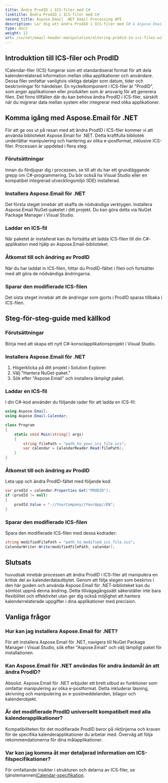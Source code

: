 ```yaml
---
title: Ändra ProdID i ICS-filer med C#
linktitle: Ändra ProdID i ICS-filer med C#
second_title: Aspose.Email .NET Email Processing API
description: Lär dig att ändra ProdID i ICS-filer med C# & Aspose.Email för .NET. Steg-för-steg guide & kod. Säkerställ dataintegritet och kompatibilitet.
type: docs
weight: 12
url: /sv/net/email-header-manipulation/altering-prodid-in-ics-files-with-csharp/
---
```


## Introduktion till ICS-filer och ProdID

ICalendar-filer (ICS) fungerar som ett standardiserat format för att dela kalenderrelaterad information mellan olika applikationer och användare. Dessa filer omfattar vanligtvis viktiga detaljer som datum, tider och beskrivningar för händelser. En nyckelkomponent i ICS-filer är "ProdID", som anger applikationen eller produkten som är ansvarig för att generera filen. Det finns tillfällen där du kan behöva ändra ProdID i ICS-filer, särskilt när du migrerar data mellan system eller integrerar med olika applikationer.

## Komma igång med Aspose.Email för .NET

För att ge oss ut på resan med att ändra ProdID i ICS-filer kommer vi att använda biblioteket Aspose.Email for .NET. Detta kraftfulla bibliotek underlättar manipulering och hantering av olika e-postformat, inklusive ICS-filer. Processen är uppdelad i flera steg:

### Förutsättningar 
 Innan du fördjupar dig i processen, se till att du har ett grundläggande grepp om C#-programmering. Du bör också ha Visual Studio eller en kompatibel integrerad utvecklingsmiljö (IDE) installerad.

### Installera Aspose.Email för .NET 
 Det första steget innebär att skaffa de nödvändiga verktygen. Installera Aspose.Email NuGet-paketet i ditt projekt. Du kan göra detta via NuGet Package Manager i Visual Studio.

### Laddar en ICS-fil 
 När paketet är installerat kan du fortsätta att ladda ICS-filen till din C#-applikation med hjälp av Aspose.Email-biblioteket.

### Åtkomst till och ändring av ProdID 
 När du har laddat in ICS-filen, hittar du ProdID-fältet i filen och fortsätter med att göra de nödvändiga ändringarna.

### Sparar den modifierade ICS-filen 
 Det sista steget innebär att de ändringar som gjorts i ProdID sparas tillbaka i ICS-filen.

## Steg-för-steg-guide med källkod

### Förutsättningar

Börja med att skapa ett nytt C#-konsolapplikationsprojekt i Visual Studio.

### Installera Aspose.Email för .NET

1. Högerklicka på ditt projekt i Solution Explorer.
2. Välj "Hantera NuGet-paket."
3. Sök efter "Aspose.Email" och installera lämpligt paket.

### Laddar en ICS-fil

I din C#-kod använder du följande rader för att ladda en ICS-fil:

```csharp
using Aspose.Email;
using Aspose.Email.Calendar;

class Program
{
    static void Main(string[] args)
    {
        string filePath = "path_to_your_ics_file.ics";
        var calendar = CalendarReader.Read(filePath);
    }
}
```

### Åtkomst till och ändring av ProdID

Leta upp och ändra ProdID-fältet med följande kod:

```csharp
var prodId = calendar.Properties.Get("PRODID");
if (prodId != null)
{
    prodId.Value = "-//YourCompany//YourApp//EN";
}
```

### Sparar den modifierade ICS-filen

Spara den modifierade ICS-filen med dessa kodrader:

```csharp
string modifiedFilePath = "path_to_modified_ics_file.ics";
CalendarWriter.Write(modifiedFilePath, calendar);
```

## Slutsats

huvudsak innebär processen att ändra ProdID i ICS-filer att manipulera en kritisk del av kalenderdatautbytet. Genom att följa stegen som beskrivs i den här guiden och använda Aspose.Email för .NET-biblioteket kan du sömlöst uppnå denna ändring. Detta tillvägagångssätt säkerställer inte bara flexibilitet och effektivitet utan ger dig också möjlighet att hantera kalenderrelaterade uppgifter i dina applikationer med precision.

## Vanliga frågor

### Hur kan jag installera Aspose.Email för .NET?

För att installera Aspose.Email för .NET, navigera till NuGet Package Manager i Visual Studio, sök efter "Aspose.Email" och välj lämpligt paket för installationen.

### Kan Aspose.Email för .NET användas för andra ändamål än att ändra ProdID?

Absolut. Aspose.Email för .NET erbjuder ett brett utbud av funktioner som omfattar manipulering av olika e-postformat. Detta inkluderar läsning, skrivning och manipulering av e-postmeddelanden, bilagor och kalenderobjekt.

### Är det modifierade ProdID universellt kompatibelt med alla kalenderapplikationer?

Kompatibiliteten för det modifierade ProdID beror på riktlinjerna och kraven för de specifika kalenderapplikationer du arbetar med. Överväg att följa rekommendationerna för dina målapplikationer.

### Var kan jag komma åt mer detaljerad information om ICS-filspecifikationer?

 För omfattande insikter i strukturen och delarna av ICS-filer, se tjänstemannen[iCalendar-specifikation](https://tools.ietf.org/html/rfc5545).
